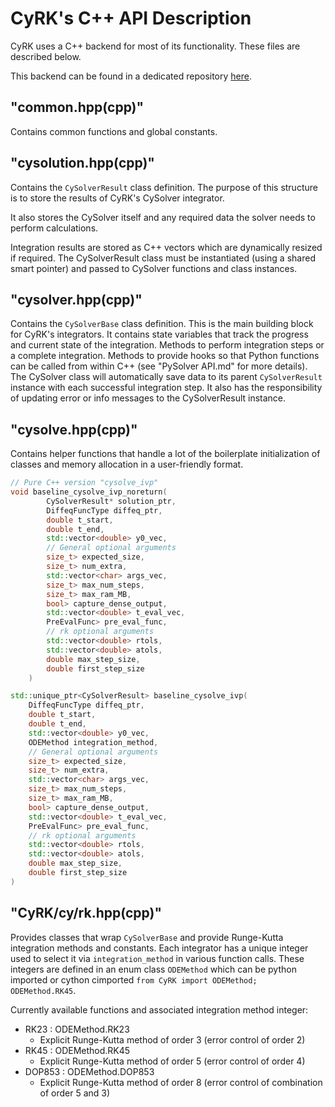 # CyRK's C++ API Description
CyRK uses a C++ backend for most of its functionality. These files are described below.

This backend can be found in a dedicated repository [here](https://github.com/jrenaud90/CyRK_CPP).

## "common.hpp(cpp)"
Contains common functions and global constants.

## "cysolution.hpp(cpp)"
Contains the `CySolverResult` class definition. The purpose of this structure is to store the results of CyRK's CySolver
integrator.

It also stores the CySolver itself and any required data the solver needs to perform calculations.
 
Integration results are stored as C++ vectors which are dynamically resized if required. The CySolverResult class
must be instantiated (using a shared smart pointer) and passed to CySolver functions and class instances.

## "cysolver.hpp(cpp)"
Contains the `CySolverBase` class definition. This is the main building block for CyRK's integrators. It contains
state variables that track the progress and current state of the integration. Methods to perform integration steps or
a complete integration. Methods to provide hooks so that Python functions can be called from within C++
(see "PySolver API.md" for more details). The CySolver class will automatically save data to its parent
`CySolverResult` instance with each successful integration step. It also has the responsibility of updating error or
info messages to the CySolverResult instance.

## "cysolve.hpp(cpp)"
Contains helper functions that handle a lot of the boilerplate initialization of classes and memory allocation in a
user-friendly format.

```C++
// Pure C++ version "cysolve_ivp"
void baseline_cysolve_ivp_noreturn(
        CySolverResult* solution_ptr,
        DiffeqFuncType diffeq_ptr,
        double t_start,
        double t_end,
        std::vector<double> y0_vec,
        // General optional arguments
        size_t> expected_size,
        size_t> num_extra,
        std::vector<char> args_vec,
        size_t> max_num_steps,
        size_t> max_ram_MB,
        bool> capture_dense_output,
        std::vector<double> t_eval_vec,
        PreEvalFunc> pre_eval_func,
        // rk optional arguments
        std::vector<double> rtols,
        std::vector<double> atols,
        double max_step_size,
        double first_step_size
    )

std::unique_ptr<CySolverResult> baseline_cysolve_ivp(
    DiffeqFuncType diffeq_ptr,
    double t_start,
    double t_end,
    std::vector<double> y0_vec,
    ODEMethod integration_method,
    // General optional arguments
    size_t> expected_size,
    size_t> num_extra,
    std::vector<char> args_vec,
    size_t> max_num_steps,
    size_t> max_ram_MB,
    bool> capture_dense_output,
    std::vector<double> t_eval_vec,
    PreEvalFunc> pre_eval_func,
    // rk optional arguments
    std::vector<double> rtols,
    std::vector<double> atols,
    double max_step_size,
    double first_step_size
)
```

## "CyRK/cy/rk.hpp(cpp)"
Provides classes that wrap `CySolverBase` and provide Runge-Kutta integration methods and constants. Each integrator has
a unique integer used to select it via `integration_method` in various function calls. These integers are defined in 
an enum class `ODEMethod` which can be python imported or cython cimported `from CyRK import ODEMethod; ODEMethod.RK45`.

Currently available functions and associated integration method integer:
- RK23 : ODEMethod.RK23
    - Explicit Runge-Kutta method of order 3 (error control of order 2)
- RK45 : ODEMethod.RK45
    - Explicit Runge-Kutta method of order 5 (error control of order 4)
- DOP853 : ODEMethod.DOP853
    - Explicit Runge-Kutta method of order 8 (error control of combination of order 5 and 3)
